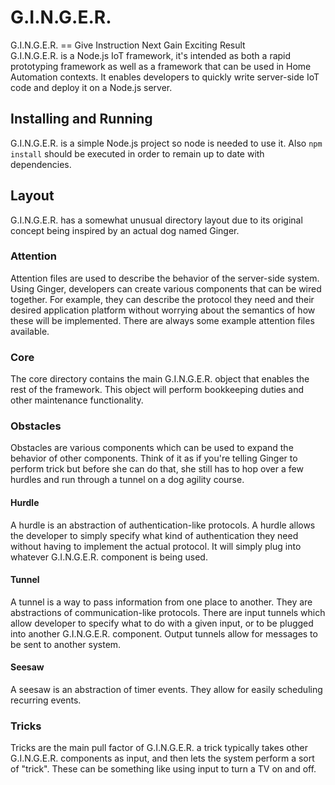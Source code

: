 # G.I.N.G.E.R.
G.I.N.G.E.R. == Give Instruction Next Gain Exciting Result<br/>
G.I.N.G.E.R. is a Node.js IoT framework, it's intended as both a rapid prototyping framework as well as a framework that can be used in Home Automation contexts.
It enables developers to quickly write server-side IoT code and deploy it on a Node.js server.

## Installing and Running
G.I.N.G.E.R. is a simple Node.js project so node is needed to use it.
Also ```npm install``` should be executed in order to remain up to date with dependencies.

## Layout
G.I.N.G.E.R. has a somewhat unusual directory layout due to its original concept being inspired by an actual dog named Ginger.

### Attention
Attention files are used to describe the behavior of the server-side system.
Using Ginger, developers can create various components that can be wired together.
For example, they can describe the protocol they need and their desired application platform without worrying about the semantics of how these will be implemented.
There are always some example attention files available.

### Core
The core directory contains the main G.I.N.G.E.R. object that enables the rest of the framework. This object will perform bookkeeping duties and other maintenance functionality.

### Obstacles
Obstacles are various components which can be used to expand the behavior of other components. Think of it as if you're telling Ginger to perform trick but before she can do that, she still has to hop over a few hurdles and run through a tunnel on a dog agility course.

#### Hurdle
A hurdle is an abstraction of authentication-like protocols.
A hurdle allows the developer to simply specify what kind of authentication they need without having to implement the actual protocol.
It will simply plug into whatever G.I.N.G.E.R. component is being used.

#### Tunnel
A tunnel is a way to pass information from one place to another.
They are abstractions of communication-like protocols.
There are input tunnels which allow developer to specify what to do with a given input, or to be plugged into another G.I.N.G.E.R. component.
Output tunnels allow for messages to be sent to another system.

#### Seesaw
A seesaw is an abstraction of timer events. They allow for easily scheduling recurring events.

### Tricks
Tricks are the main pull factor of G.I.N.G.E.R. a trick typically takes other G.I.N.G.E.R. components as input, and then lets the system perform a sort of "trick".
These can be something like using input to turn a TV on and off.
